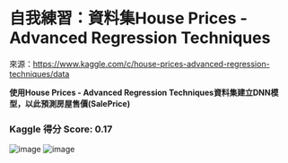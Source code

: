 # 自我練習：資料集House Prices - Advanced Regression Techniques
來源：https://www.kaggle.com/c/house-prices-advanced-regression-techniques/data

**使用House Prices - Advanced Regression Techniques資料集建立DNN模型，以此預測房屋售價(SalePrice)**

### Kaggle 得分 Score: 0.17
![image](https://user-images.githubusercontent.com/93989616/157696962-aba558ed-355b-48e8-a314-74943f785ee5.png)
![image](https://user-images.githubusercontent.com/93989616/157696991-bc6e4e42-822d-4506-b90d-53169cc2158b.png)
